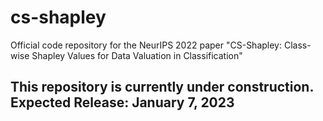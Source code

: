 # cs-shapley
Official code repository for the NeurIPS 2022 paper "CS-Shapley: Class-wise Shapley Values for Data Valuation in Classification"

## This repository is currently under construction. Expected Release: January 7, 2023
